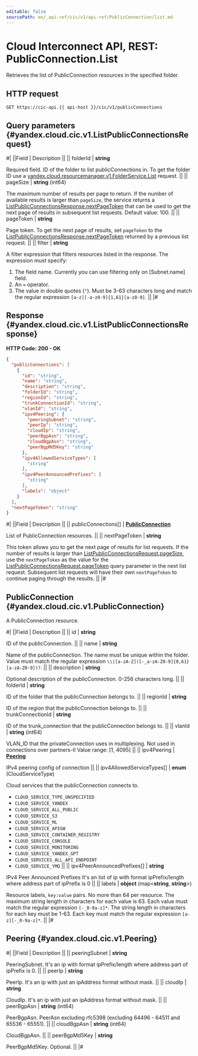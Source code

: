 ```yaml
---
editable: false
sourcePath: en/_api-ref/cic/v1/api-ref/PublicConnection/list.md
---
```


# Cloud Interconnect API, REST: PublicConnection.List

Retrieves the list of PublicConnection resources in the specified folder.

## HTTP request

```
GET https://cic-api.{{ api-host }}/cic/v1/publicConnections
```

## Query parameters {#yandex.cloud.cic.v1.ListPublicConnectionsRequest}

#|
||Field | Description ||
|| folderId | **string**

Required field. ID of the folder to list publicConnections in.
To get the folder ID use a [yandex.cloud.resourcemanager.v1.FolderService.List](/docs/resource-manager/api-ref/Folder/list#List) request. ||
|| pageSize | **string** (int64)

The maximum number of results per page to return. If the number of available
results is larger than `pageSize`,
the service returns a [ListPublicConnectionsResponse.nextPageToken](#yandex.cloud.cic.v1.ListPublicConnectionsResponse)
that can be used to get the next page of results in subsequent list requests. Default value: 100. ||
|| pageToken | **string**

Page token. To get the next page of results, set `pageToken` to the
[ListPublicConnectionsResponse.nextPageToken](#yandex.cloud.cic.v1.ListPublicConnectionsResponse) returned by a previous list request. ||
|| filter | **string**

A filter expression that filters resources listed in the response.
The expression must specify:
1. The field name. Currently you can use filtering only on [Subnet.name] field.
2. An `=` operator.
3. The value in double quotes (`"`). Must be 3-63 characters long and match the regular expression `[a-z][-a-z0-9]{1,61}[a-z0-9]`. ||
|#

## Response {#yandex.cloud.cic.v1.ListPublicConnectionsResponse}

**HTTP Code: 200 - OK**

```json
{
  "publicConnections": [
    {
      "id": "string",
      "name": "string",
      "description": "string",
      "folderId": "string",
      "regionId": "string",
      "trunkConnectionId": "string",
      "vlanId": "string",
      "ipv4Peering": {
        "peeringSubnet": "string",
        "peerIp": "string",
        "cloudIp": "string",
        "peerBgpAsn": "string",
        "cloudBgpAsn": "string",
        "peerBgpMd5Key": "string"
      },
      "ipv4AllowedServiceTypes": [
        "string"
      ],
      "ipv4PeerAnnouncedPrefixes": [
        "string"
      ],
      "labels": "object"
    }
  ],
  "nextPageToken": "string"
}
```

#|
||Field | Description ||
|| publicConnections[] | **[PublicConnection](#yandex.cloud.cic.v1.PublicConnection)**

List of PublicConnection resources. ||
|| nextPageToken | **string**

This token allows you to get the next page of results for list requests. If the number of results
is larger than [ListPublicConnectionsRequest.pageSize](#yandex.cloud.cic.v1.ListPublicConnectionsRequest), use
the `nextPageToken` as the value
for the [ListPublicConnectionsRequest.pageToken](#yandex.cloud.cic.v1.ListPublicConnectionsRequest) query parameter
in the next list request. Subsequent list requests will have their own
`nextPageToken` to continue paging through the results. ||
|#

## PublicConnection {#yandex.cloud.cic.v1.PublicConnection}

A PublicConnection resource.

#|
||Field | Description ||
|| id | **string**

ID of the publicConnection. ||
|| name | **string**

Name of the publicConnection.
The name must be unique within the folder.
Value must match the regular expression ``\\|[a-zA-Z]([-_a-zA-Z0-9]{0,61}[a-zA-Z0-9])?``. ||
|| description | **string**

Optional description of the publicConnection. 0-256 characters long. ||
|| folderId | **string**

ID of the folder that the publicConnection belongs to. ||
|| regionId | **string**

ID of the region that the publicConnection belongs to. ||
|| trunkConnectionId | **string**

ID of the trunk_connection that the publicConnection belongs to. ||
|| vlanId | **string** (int64)

VLAN_ID that the privateConnection uses in multiplexing.
Not used in connections over partners-II
Value range: [1, 4095] ||
|| ipv4Peering | **[Peering](#yandex.cloud.cic.v1.Peering)**

IPv4 peering config of connection ||
|| ipv4AllowedServiceTypes[] | **enum** (CloudServiceType)

Cloud services that the publicConnection connects to.

- `CLOUD_SERVICE_TYPE_UNSPECIFIED`
- `CLOUD_SERVICE_YANDEX`
- `CLOUD_SERVICE_ALL_PUBLIC`
- `CLOUD_SERVICE_S3`
- `CLOUD_SERVICE_ML`
- `CLOUD_SERVICE_APIGW`
- `CLOUD_SERVICE_CONTAINER_REGISTRY`
- `CLOUD_SERVICE_CONSOLE`
- `CLOUD_SERVICE_MONITORING`
- `CLOUD_SERVICE_YANDEX_GPT`
- `CLOUD_SERVICES_ALL_API_ENDPOINT`
- `CLOUD_SERVICE_YMQ` ||
|| ipv4PeerAnnouncedPrefixes[] | **string**

IPv4 Peer Announced Prefixes
It's an list of ip with format ipPrefix/length where address part of ipPrefix is 0 ||
|| labels | **object** (map<**string**, **string**>)

Resource labels, `key:value` pairs.
No more than 64 per resource.
The maximum string length in characters for each value is 63.
Each value must match the regular expression `[-_0-9a-z]*`.
The string length in characters for each key must be 1-63.
Each key must match the regular expression `[a-z][-_0-9a-z]*`. ||
|#

## Peering {#yandex.cloud.cic.v1.Peering}

#|
||Field | Description ||
|| peeringSubnet | **string**

PeeringSubnet.
It's an ip with format ipPrefix/length where address part of ipPrefix is 0. ||
|| peerIp | **string**

PeerIp.
It's an ip with just an ipAddress format without mask. ||
|| cloudIp | **string**

CloudIp.
It's an ip with just an ipAddress format without mask. ||
|| peerBgpAsn | **string** (int64)

PeerBgpAsn.
PeerAsn excluding rfc5398 (excluding 64496 - 64511 and 65536 - 65551). ||
|| cloudBgpAsn | **string** (int64)

CloudBgpAsn. ||
|| peerBgpMd5Key | **string**

PeerBgpMd5Key.
Optional. ||
|#